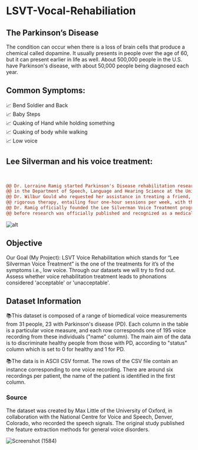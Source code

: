 # LSVT-Vocal-Rehabiliation
## The Parkinson’s Disease

The condition can occur when there is a loss of brain cells that produce a chemical called dopamine. It usually presents in people over the age of 60, but it can present earlier in life as well. About 500,000 people in the U.S. have Parkinson's disease, with about 50,000 people being diagnosed each year. 

## Common Symptoms: 
:chart_with_upwards_trend: Bend Soldier and Back <br>
:chart_with_upwards_trend: Baby Steps <br>
:chart_with_upwards_trend: Quaking of Hand while holding something <br>
:chart_with_upwards_trend: Quaking of body while walking <br>
:chart_with_upwards_trend: Low voice <br>

## Lee Silverman and his voice treatment:
```diff

 
@@ Dr. Lorraine Ramig started Parkinson's Disease rehabilitation research in 1983 while serving as Assistant Professor on tenure track @@
@@ in the Department of Speech, Language and Hearing Science at the University of Colorado-Boulder. Dr. Ramig was approached by colleague @@
@@ Dr. Wilbur Gould who requested her assistance in treating a friend, Mrs. Lee Silverman. The Voice Treatment consisted of four weeks of @@
@@ rigorous therapy, entailing four one-hour sessions per week, with the goal of increasing patient's voice and speech abilities. @@
@@ Dr. Ramig officially founded the Lee Silverman Voice Treatment program LSVT Global in 1985 in honor of the first patient who died @@
@@ before research was officially published and recognized as a medical discovery.@@
```

![alt](https://parkinsonsdisease.net/wp-content/uploads/2019/03/chronic-pain-management-9635-custom@2x.gif)

## Objective
Our Goal (My Project): LSVT Voice Rehabilitation which stands for “Lee Silverman Voice Treatment” is the one of the treatments for it’s of the symptoms i.e., low voice. Through our datasets we will try to find out. Assess whether voice rehabilitation treatment leads to phonations considered 'acceptable' or 'unacceptable'.

## Dataset Information
:books:This dataset is composed of a range of biomedical voice measurements from 31 people, 23 with Parkinson's disease (PD). Each column in the table is a particular voice measure, and each row corresponds one of 195 voice recording from these individuals ("name" column). The main aim of the data is to discriminate healthy people from those with PD, according to "status" column which is set to 0 for healthy and 1 for PD.

:books:The data is in ASCII CSV format. The rows of the CSV file contain an instance corresponding to one voice recording. There are around six recordings per patient, the name of the patient is identified in the first column.

### Source
The dataset was created by Max Little of the University of Oxford, in collaboration with the National Centre for Voice and Speech, Denver, Colorado, who recorded the speech signals. The original study published the feature extraction methods for general voice disorders.

![Screenshot (1584)](https://user-images.githubusercontent.com/73738414/142862332-b815e0c5-4eab-4ac1-adcf-9ebeeb0a81be.png)


